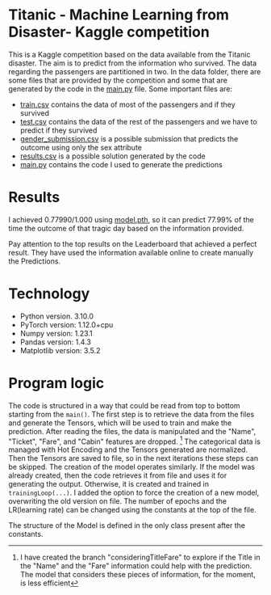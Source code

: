 # Titanic - Machine Learning from Disaster- Kaggle competition
This is a Kaggle competition based on the data available from the Titanic disaster. The aim is to predict from the information who survived. 
The data regarding the passengers are partitioned in two.
In the data folder, there are some files that are provided by the competition and some that are generated by the code in the [main.py](/main.py) file.
Some important files are:
- [train.csv](/data/train.csv) contains the data of most of the passengers and if they survived
- [test.csv](/data/test.csv) contains the data of the rest of the passengers and we have to predict if they survived
- [gender_submission.csv](/data/gender_submission.csv) is a possible submission that predicts the outcome using only the sex attribute
- [results.csv](/data/results.csv) is a possible solution generated by the code
- [main.py](/main.py) contains the code I used to generate the predictions
# Results
I achieved 0.77990/1.000 using [model.pth](/data/model.pth), so it can predict 77.99% of the time the outcome of that tragic day based on the information provided. 

Pay attention to the top results on the Leaderboard that achieved a perfect result. They have used the information available online to create manually the Predictions. 
# Technology
- Python version. 3.10.0
- PyTorch version: 1.12.0+cpu
- Numpy version: 1.23.1
- Pandas version: 1.4.3
- Matplotlib version: 3.5.2
# Program logic
The code is structured in a way that could be read from top to bottom starting from the ```main()```. 
The first step is to retrieve the data from the files and generate the Tensors, which will be used to train and make the prediction. After reading the files, the data is manipulated and the "Name", "Ticket", "Fare", and "Cabin" features are dropped. [^1]
The categorical data is managed with Hot Encoding and the Tensors generated are normalized. Then the Tensors are saved to file, so in the next iterations these steps can be skipped.
The creation of the model operates similarly. If the model was already created, then the code retrieves it from file and uses it for generating the output. Otherwise, it is created and trained in ```trainingLoop(...)```.
I added the option to force the creation of a new model, overwriting the old version on file. 
The number of epochs and the LR(learning rate) can be changed using the constants at the top of the file.

The structure of the Model is defined in the only class present after the constants.






[^1]: I have created the branch "consideringTitleFare" to explore if the Title in the "Name" and the "Fare" information could help with the prediction. The model that considers these pieces of information, for the moment, is less efficient